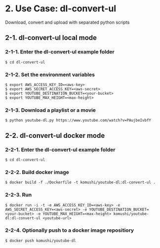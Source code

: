 # 2. Use Case: dl-convert-ul
Download, convert and upload with separated python scripts

## 2-1. dl-convert-ul local mode
### 2-1-1. Enter the dl-convert-ul example folder
```
$ cd dl-convert-ul
```

### 2-1-2. Set the environment variables
```
$ export AWS_ACCESS_KEY_ID=<aws-key>
$ export AWS_SECRET_ACCESS_KEY=<aws-secret>
$ export YOUTUBE_DESTINATION_BUCKET=<your-bucket>
$ export YOUTUBE_MAX_HEIGHT=<max-height>
```

### 2-1-3. Download a playlist or a movie
```
$ python youtube-dl.py https://www.youtube.com/watch?v=PAujbeIvbfY
```

## 2-2. dl-convert-ul docker mode
### 2-2-1. Enter the dl-convert-ul example folder
```
$ cd dl-convert-ul
```

### 2-2-2. Build docker image

```
$ docker build -f ./Dockerfile -t komushi/youtube-dl:dl-convert-ul .
```

### 2-2-3. Run

```
$ docker run -i -t -e AWS_ACCESS_KEY_ID=<aws-key> -e AWS_SECRET_ACCESS_KEY=<aws-secret> -e YOUTUBE_DESTINATION_BUCKET=<your-bucket> -e YOUTUBE_MAX_HEIGHT=<max-height> komushi/youtube-dl:dl-convert-ul <youtube-url>
```

### 2-2-4. Optionally push to a docker image repositiory

```
$ docker push komushi/youtube-dl
```